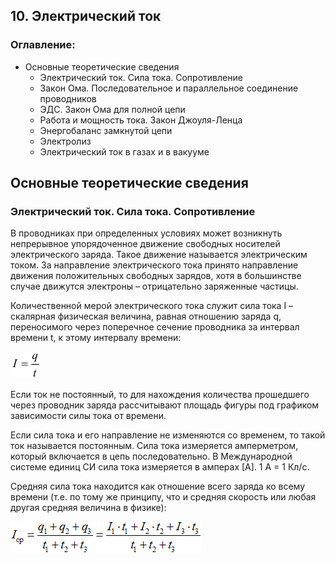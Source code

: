 ## 10. Электрический ток
### Оглавление:
- Основные теоретические сведения
    - Электрический ток. Сила тока. Сопротивление
    - Закон Ома. Последовательное и параллельное соединение проводников
    - ЭДС. Закон Ома для полной цепи
    - Работа и мощность тока. Закон Джоуля-Ленца
    - Энергобаланс замкнутой цепи
    - Электролиз
    - Электрический ток в газах и в вакууме
## Основные теоретические сведения
### Электрический ток. Сила тока. Сопротивление
В проводниках при определенных условиях может возникнуть непрерывное упорядоченное движение свободных носителей электрического заряда. Такое движение называется электрическим током. За направление электрического тока принято направление движения положительных свободных зарядов, хотя в большинстве случае движутся электроны – отрицательно заряженные частицы.

Количественной мерой электрического тока служит сила тока I – скалярная физическая величина, равная отношению заряда q, переносимого через поперечное сечение проводника за интервал времени t, к этому интервалу времени:
  
![](147.png)

Если ток не постоянный, то для нахождения количества прошедшего через проводник заряда рассчитывают площадь фигуры под графиком зависимости силы тока от времени.

Если сила тока и его направление не изменяются со временем, то такой ток называется постоянным. Сила тока измеряется амперметром, который включается в цепь последовательно. В Международной системе единиц СИ сила тока измеряется в амперах [А]. 1 А = 1 Кл/с.

Средняя сила тока находится как отношение всего заряда ко всему времени (т.е. по тому же принципу, что и средняя скорость или любая другая средняя величина в физике):

![](322.png)
